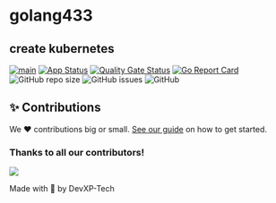 # golang433
## create kubernetes


[![main](https://github.com/prayankag/golang433/actions/workflows/main.yaml/badge.svg)](https://github.com/prayankag/golang433/actions/workflows/main.yaml)
[![App Status](https://argocd.devxp-tech.io/api/badge?name=golang433-dev&revision=true)](https://argocd.devxp-tech.io/applications/golang433-dev)
[![Quality Gate Status](https://sonar.devxp-tech.io/api/project_badges/measure?project=golang433&metric=alert_status&token=b14766ec092e3b15374e9205ab6fa63ce4e6ca0e)](https://sonar.devxp-tech.io/dashboard?id=golang433)
[![Go Report Card](https://goreportcard.com/badge/github.com/prayankag/golang433)](https://goreportcard.com/report/github.com/prayankag/golang433)
![GitHub repo size](https://img.shields.io/github/repo-size/prayankag/golang433)
![GitHub issues](https://img.shields.io/github/issues/prayankag/golang433)
![GitHub](https://img.shields.io/github/license/prayankag/golang433)


## ✨ Contributions

We ❤️ contributions big or small. [See our guide](contributing.md) on how to get started.

### Thanks to all our contributors!

<a href="https://github.com/devxp-tech/golang433/graphs/contributors">
  <img src="https://contrib.rocks/image?repo=devxp-tech/golang433" />
</a>

Made with 💜 by DevXP-Tech
